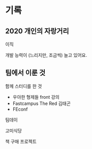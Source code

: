# 기록

## 2020 개인의 자랑거리

이직

개발 능력이 (느리지만, 조금씩) 늘고 있어요.

## 팀에서 이룬 것

함께 스터디를 한 것

- 우아한 형제들 front 강의
- Fastcampus The Red 김태곤
- FEconf

팀데이

고미식당

책 구매 프로젝트
